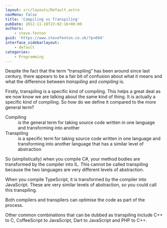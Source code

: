 ```yaml
---
layout: src/layouts/Default.astro
navMenu: false
title: 'Compiling vs Transpiling'
pubDate: 2012-11-18T23:02:16+00:00
authors:
    - steve-fenton
guid: 'https://www.stevefenton.co.uk/?p=694'
interface_sidebarlayout:
    - default
categories:
    - Programming
---
```


Despite the fact that the term “transpiling” has been around since last century, there appears to be a fair bit of confusion about what it means and what the difference between *transpiling* and *compiling* is.

Firstly, transpiling is a specific kind of compiling. This helps a great deal as we now know we are talking about the same kind of thing. It is actually a specific kind of compiling. So how do we define it compared to the more general term?

<dl><dt>Compiling</dt><dd>is the general term for taking source code written in one language and transforming into another</dd><dt>Transpiling</dt><dd>is a specific term for taking source code written in one language and transforming into another language that has a similar level of abstraction</dd></dl>So (simplistically) when you compile C#, your method bodies are transformed by the compiler into IL. This cannot be called transpiling because the two languages are very different levels of abstraction.

When you compile TypeScript, it is transformed by the compiler into JavaScript. These are very similar levels of abstraction, so you could call this transpiling.

Both compilers and transpilers can optimise the code as part of the process.

Other common combinations that can be dubbed as transpiling include C++ to C, CoffeeScript to JavaScript, Dart to JavaScript and PHP to C++.